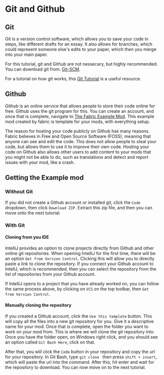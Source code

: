 # Git and Github

## Git

Git is a version control software, which allows you to save your code in steps, like different drafts for an essay. It also allows for branches, which could represent someone else's edits to your paper, which then you merge into your main paper.

For this tutorial, git and Github are not nessecary, but highly recommended. You can download git from: [Git-SCM](https://git-scm.com/).

For a tutorial on how git works, this [Git Tutorial](https://www.tutorialspoint.com/git/) is a useful resource.

## Github

Github is an online service that allows people to store their code online for free. Github uses the git program for this. You can create an account, and once that is complete, navigate to [The Fabric Example Mod](https://github.com/fabricMC/fabric-example-mod). This example mod created by fabric is template for your mods, with everything setup.

The reason for hosting your code publicly on Github has many reasons. Fabric believes in Free and Open Source Software (FOSS), meaning that anyone can see and edit the code. This does not allow people to steal your code, but allows them to use it to improve their own code. Hosting your code on Github also allows other users to add content to your mods that you might not be able to do, such as translations and detect and report issues with your mod, like a crash. 

## Getting the Example mod

### Without Git

If you did not create a Github account or installed git, click the `Code` dropdown, then click `Download ZIP`. Extract this zip file, and then you can move onto the next tutorial.

### With Git

#### Cloning from you IDE

IntelliJ provides an option to clone projects directly from Github and other online git repositories. When opening IntelliJ for the first time, there will be an option `Get from Version Control`. Clicking this will allow you to directly paste a link to clone the repository. If you connect your Github account to IntellJ, which is recommended, then you can select the repository from the list of repositories from your Github account.

If IntelliJ opens to a project that you have already worked on, you can follow the same process above, by clicking on `VCS` on the top toolbar, then `Get from Version Control`.

#### Manually cloning the repository

If you created a Github account, click the `Use this template` button. This will copy all the files into a new git repository for you. Give it a descriptive name for your mod. Once that is complete, open the folder you want to work on your mod from. This is where we will clone the git repository into. Once you have the folder open, on Windows right click, and you should see an option called `Git Bash Here`, click on that.

After that, you will click the `Code` button in your repository and copy the url for your repository. In Git Bash, type `git clone ` then press `shift + insert`, which will paste the url into the command. After this, hit enter and wait for the repository to download. You can now move on to the next tutorial.
